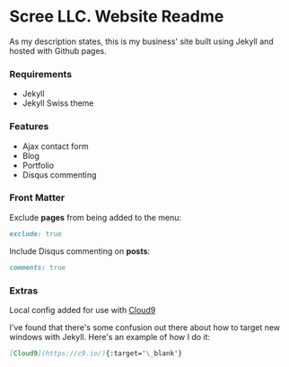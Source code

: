 # Scree LLC. Website Readme

As my description states, this is my business' site built using Jekyll and hosted with Github pages.

### Requirements
* Jekyll
* Jekyll Swiss theme

### Features
* Ajax contact form
* Blog
* Portfolio
* Disqus commenting


### Front Matter

Exclude **pages** from being added to the menu:

```ruby
exclude: true
```

Include Disqus commenting on **posts**:

```ruby
comments: true
```

### Extras

Local config added for use with [Cloud9](https://c9.io/)

I've found that there's some confusion out there about how to target new windows with Jekyll. Here's an example of how I do it:

```markdown
[Cloud9](https://c9.io/){:target='\_blank'}
```